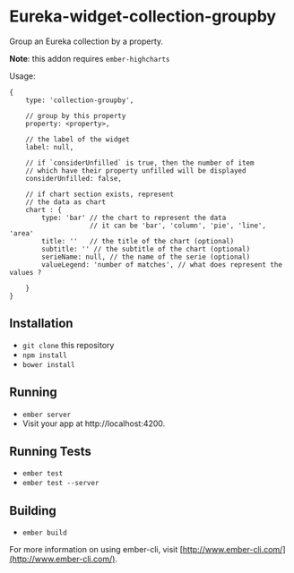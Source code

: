 # Eureka-widget-collection-groupby

Group an Eureka collection by a property.

**Note**: this addon requires `ember-highcharts`

Usage:

    {
        type: 'collection-groupby',

        // group by this property
        property: <property>,

        // the label of the widget
        label: null,

        // if `considerUnfilled` is true, then the number of item
        // which have their property unfilled will be displayed
        considerUnfilled: false,

        // if chart section exists, represent
        // the data as chart
        chart : {
            type: 'bar' // the chart to represent the data
                        // it can be 'bar', 'column', 'pie', 'line', 'area'
            title: ''   // the title of the chart (optional)
            subtitle: '' // the subtitle of the chart (optional)
            serieName: null, // the name of the serie (optional)
            valueLegend: 'number of matches', // what does represent the values ?

        }
    }

## Installation

* `git clone` this repository
* `npm install`
* `bower install`

## Running

* `ember server`
* Visit your app at http://localhost:4200.

## Running Tests

* `ember test`
* `ember test --server`

## Building

* `ember build`

For more information on using ember-cli, visit [http://www.ember-cli.com/](http://www.ember-cli.com/).
